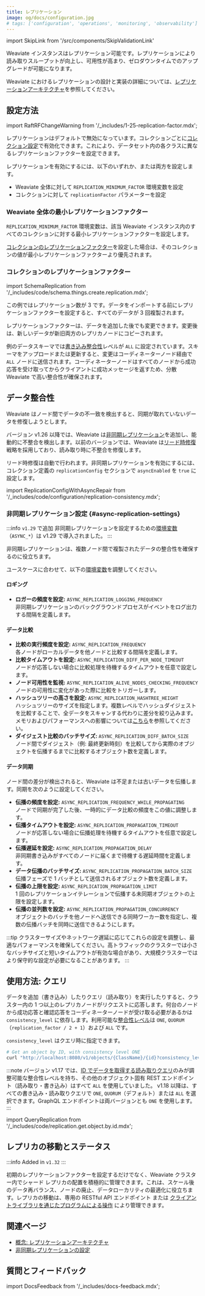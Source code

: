 ```yaml
---
title: レプリケーション
image: og/docs/configuration.jpg
# tags: ['configuration', 'operations', 'monitoring', 'observability']
---
```


import SkipLink from '/src/components/SkipValidationLink'

Weaviate インスタンスはレプリケーション可能です。レプリケーションにより読み取りスループットが向上し、可用性が高まり、ゼロダウンタイムでのアップグレードが可能になります。

Weaviate におけるレプリケーションの設計と実装の詳細については、[レプリケーションアーキテクチャ](/weaviate/concepts/replication-architecture/index.md)を参照してください。

## 設定方法

import RaftRFChangeWarning from '/\_includes/1-25-replication-factor.mdx';

<RaftRFChangeWarning/>

レプリケーションはデフォルトで無効になっています。コレクションごとに[コレクション設定](/weaviate/manage-collections/multi-node-setup.mdx#replication-settings)で有効化できます。これにより、データセット内の各クラスに異なるレプリケーションファクターを設定できます。

レプリケーションを有効にするには、以下のいずれか、または両方を設定します。

- Weaviate 全体に対して `REPLICATION_MINIMUM_FACTOR` 環境変数を設定
- コレクションに対して `replicationFactor` パラメーターを設定

### Weaviate 全体の最小レプリケーションファクター

`REPLICATION_MINIMUM_FACTOR` 環境変数は、該当 Weaviate インスタンス内のすべてのコレクションに対する最小レプリケーションファクターを設定します。

[コレクションのレプリケーションファクター](#replication-factor-for-a-collection)を設定した場合は、そのコレクションの値が最小レプリケーションファクターより優先されます。

### コレクションのレプリケーションファクター

import SchemaReplication from '/\_includes/code/schema.things.create.replication.mdx';

<SchemaReplication/>

この例ではレプリケーション数が 3 です。データをインポートする前にレプリケーションファクターを設定すると、すべてのデータが 3 回複製されます。

レプリケーションファクターは、データを追加した後でも変更できます。変更後は、新しいデータが新旧両方のレプリカノードにコピーされます。

例のデータスキーマでは[書き込み整合性](/weaviate/concepts/replication-architecture/consistency.md#tunable-write-consistency)レベルが `ALL` に設定されています。スキーマをアップロードまたは更新すると、変更はコーディネーターノード経由で `ALL` ノードに送信されます。コーディネーターノードはすべてのノードから成功応答を受け取ってからクライアントに成功メッセージを返すため、分散 Weaviate で高い整合性が確保されます。

## データ整合性

Weaviate はノード間でデータの不一致を検出すると、同期が取れていないデータを修復しようとします。

バージョン  v1.26 以降では、Weaviate は[非同期レプリケーション](/weaviate/concepts/replication-architecture/consistency.md#async-replication)を追加し、能動的に不整合を検出します。以前のバージョンでは、Weaviate は[リード時修復](/weaviate/concepts/replication-architecture/consistency.md#repair-on-read)戦略を採用しており、読み取り時に不整合を修復します。

リード時修復は自動で行われます。非同期レプリケーションを有効にするには、コレクション定義の `replicationConfig` セクションで `asyncEnabled` を `true` に設定します。

import ReplicationConfigWithAsyncRepair from '/\_includes/code/configuration/replication-consistency.mdx';

<ReplicationConfigWithAsyncRepair />

### 非同期レプリケーション設定 {#async-replication-settings}

:::info `v1.29` で追加
非同期レプリケーションを設定するための[環境変数](/deploy/configuration/env-vars/index.md#async-replication)（`ASYNC_*`）は  v1.29 で導入されました。
:::

非同期レプリケーションは、複数ノード間で複製されたデータの整合性を確保するのに役立ちます。

ユースケースに合わせて、以下の[環境変数](/deploy/configuration/env-vars/index.md#async-replication)を調整してください。

#### ロギング

- **ロガーの頻度を設定:** `ASYNC_REPLICATION_LOGGING_FREQUENCY`  
  非同期レプリケーションのバックグラウンドプロセスがイベントをログ出力する間隔を定義します。

#### データ比較

- **比較の実行頻度を設定:** `ASYNC_REPLICATION_FREQUENCY`  
  各ノードがローカルデータを他ノードと比較する間隔を定義します。
- **比較タイムアウトを設定:** `ASYNC_REPLICATION_DIFF_PER_NODE_TIMEOUT`  
  ノードが応答しない場合に比較処理を待機するタイムアウトを任意で設定します。
- **ノード可用性を監視:** `ASYNC_REPLICATION_ALIVE_NODES_CHECKING_FREQUENCY`  
  ノードの可用性に変化があった際に比較をトリガーします。
- **ハッシュツリーの高さを設定:** `ASYNC_REPLICATION_HASHTREE_HEIGHT`  
  ハッシュツリーのサイズを指定します。複数レベルでハッシュダイジェストを比較することで、全データをスキャンする代わりに差分を絞り込みます。メモリおよびパフォーマンスへの影響については[こちら](/weaviate/concepts/replication-architecture/consistency.md#memory-and-performance-considerations-for-async-replication)を参照してください。
- **ダイジェスト比較のバッチサイズ:** `ASYNC_REPLICATION_DIFF_BATCH_SIZE`  
  ノード間でダイジェスト（例: 最終更新時刻）を比較してから実際のオブジェクトを伝播するまでに比較するオブジェクト数を定義します。

#### データ同期

ノード間の差分が検出されると、Weaviate は不足または古いデータを伝播します。同期を次のように設定してください。

- **伝播の頻度を設定:** `ASYNC_REPLICATION_FREQUENCY_WHILE_PROPAGATING`  
  ノードで同期が完了した後、一時的にデータ比較の頻度をこの値に調整します。
- **伝播タイムアウトを設定:** `ASYNC_REPLICATION_PROPAGATION_TIMEOUT`  
  ノードが応答しない場合に伝播処理を待機するタイムアウトを任意で設定します。
- **伝播遅延を設定:** `ASYNC_REPLICATION_PROPAGATION_DELAY`  
  非同期書き込みがすべてのノードに届くまで待機する遅延時間を定義します。
- **データ伝播のバッチサイズ:** `ASYNC_REPLICATION_PROPAGATION_BATCH_SIZE`  
  伝播フェーズで 1 バッチとして送信されるオブジェクト数を定義します。
- **伝播の上限を設定:** `ASYNC_REPLICATION_PROPAGATION_LIMIT`  
  1 回のレプリケーションイテレーションで伝播する未同期オブジェクトの上限を設定します。
- **伝播の並列数を設定:** `ASYNC_REPLICATION_PROPAGATION_CONCURRENCY`  
  オブジェクトのバッチを他ノードへ送信できる同時ワーカー数を指定し、複数の伝播バッチを同時に送信できるようにします。

:::tip
クラスターサイズやネットワーク遅延に応じてこれらの設定を調整し、最適なパフォーマンスを確保してください。高トラフィックのクラスターでは小さなバッチサイズと短いタイムアウトが有効な場合があり、大規模クラスターではより保守的な設定が必要になることがあります。
:::

## 使用方法: クエリ

データを追加（書き込み）したりクエリ（読み取り）を実行したりすると、クラスター内の 1 つ以上のレプリカノードがリクエストに応答します。何台のノードから成功応答と確認応答をコーディネーターノードが受け取る必要があるかは `consistency_level` に依存します。利用可能な[整合性レベル](/weaviate/concepts/replication-architecture/consistency.md)は `ONE`, `QUORUM`（`replication_factor / 2 + 1`）および `ALL` です。

`consistency_level` はクエリ時に指定できます。

```bash
# Get an object by ID, with consistency level ONE
curl "http://localhost:8080/v1/objects/{ClassName}/{id}?consistency_level=ONE"
```

:::note
バージョン  v1.17 では、[ID でデータを取得する読み取りクエリ](/weaviate/manage-objects/read.mdx#get-an-object-by-id)のみが調整可能な整合性レベルを持ち、その他のオブジェクト固有 REST エンドポイント（読み取り・書き込み）はすべて `ALL` を使用していました。  v1.18 以降は、すべての書き込み・読み取りクエリで `ONE`, `QUORUM`（デフォルト）または `ALL` を選択できます。GraphQL エンドポイントは両バージョンとも `ONE` を使用します。
:::

import QueryReplication from '/\_includes/code/replication.get.object.by.id.mdx';

<QueryReplication/>



## レプリカの移動とステータス

:::info Added in `v1.32`
:::

初期のレプリケーションファクターを設定するだけでなく、Weaviate クラスター内でシャード レプリカの配置を積極的に管理できます。これは、スケール後のデータ再バランス、ノードの廃止、データローカリティの最適化に役立ちます。レプリカの移動は、専用の <SkipLink href="/weaviate/api/rest#tag/replication">RESTful API エンドポイント</SkipLink> または [クライアントライブラリを通じたプログラムによる操作](./replica-movement.mdx) により管理できます。

## 関連ページ

- [概念: レプリケーションアーキテクチャ](/weaviate/concepts/replication-architecture/index.md)
- [非同期レプリケーションの設定](./async-rep.md)

## 質問とフィードバック

import DocsFeedback from '/\_includes/docs-feedback.mdx';

<DocsFeedback/>

